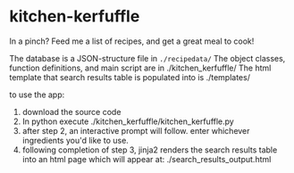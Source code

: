 # kitchen-kerfuffle
In a pinch? Feed me a list of recipes, and get a great meal to cook!

The database is a JSON-structure file in `./recipedata/` 
The object classes, function definitions, and main script are in ./kitchen_kerfuffle/
The html template that search results table is populated into is ./templates/  

to use the app: 
1) download the source code
2) In python execute ./kitchen_kerfuffle/kitchen_kerfuffle.py
3) after step 2, an interactive prompt will follow. enter whichever ingredients you'd like to use.
4) following completion of step 3, jinja2 renders the search results table into an html page which will appear at: ./search_results_output.html
